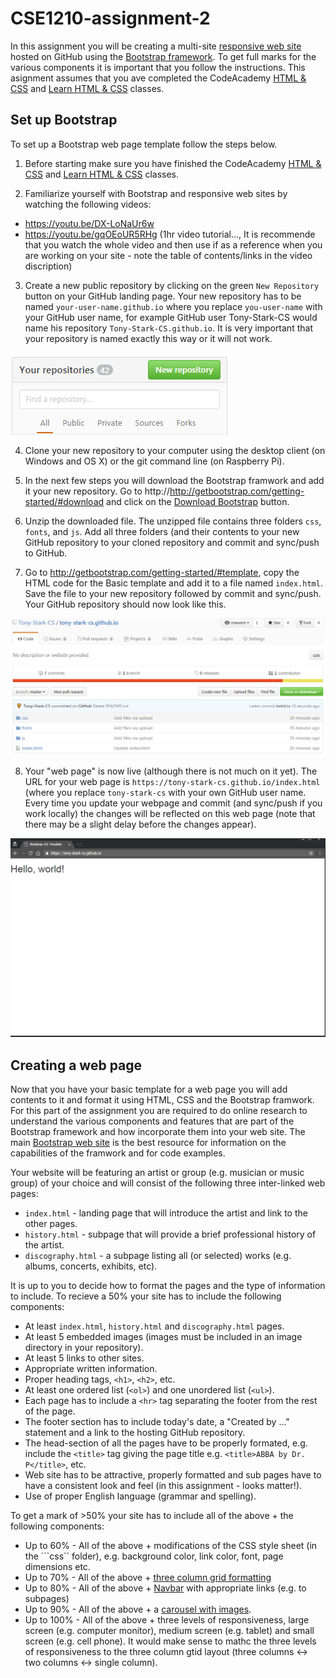 # CSE1210-assignment-2
In this assignment you will be creating a multi-site [responsive web site](https://en.wikipedia.org/wiki/Responsive_web_design) hosted on GitHub using the [Bootstrap framework](http://getbootstrap.com/). To get full marks for the various components it is important that you follow the instructions. This asignment assumes that you  ave completed the CodeAcademy [HTML & CSS](https://www.codecademy.com/learn/web) and [Learn HTML & CSS](https://www.codecademy.com/learn/learn-html-css) classes.

## Set up Bootstrap
To set up a Bootstrap web page template follow the steps below.

1. Before starting make sure you have finished the CodeAcademy [HTML & CSS](https://www.codecademy.com/learn/web) and [Learn HTML & CSS](https://www.codecademy.com/learn/learn-html-css) classes.

2. Familiarize yourself with Bootstrap and responsive web sites by watching the following videos:
 * https://youtu.be/DX-LoNaUr6w
 * https://youtu.be/gqOEoUR5RHg (1hr video tutorial..., It is recommende that you watch the whole video and then use if as a reference when you are working on your site - note the table of contents/links in the video discription)

3. Create a new public repository by clicking on the green ```New Repository``` button on your GitHub landing page. Your new repository has to be named ```your-user-name.github.io``` where you replace ```you-user-name``` with your GitHub user name, for example GitHub user Tony-Stark-CS would name his repository ```Tony-Stark-CS.github.io```. It is very important that your repository is named exactly this way or it will not work. 

![](Untitled.png)

4. Clone your new repository to your computer using the desktop client (on Windows and OS X) or the git command line (on Raspberry Pi). 

5. In the next few steps you will download the Bootstrap framwork and add it your new repository. Go to http://http://getbootstrap.com/getting-started/#download and click on the [Download Bootstrap](https://github.com/twbs/bootstrap/releases/download/v3.3.7/bootstrap-3.3.7-dist.zip) button.

6. Unzip the downloaded file. The unzipped file contains three folders ```css```, ```fonts```, and ```js```. Add all three folders (and their contents to your new GitHub repository to your cloned repository and commit and sync/push to GitHub.

7. Go to http://getbootstrap.com/getting-started/#template, copy the HTML code for the Basic template and add it to a file named ```index.html```. Save the file to your new repository followed by commit and sync/push. Your GitHub repository should now look like this.

![](image-github.png)

8. Your "web page" is now live (although there is not much on it yet). The URL for your web page is ```https://tony-stark-cs.github.io/index.html``` (where you replace ```tony-stark-cs``` with your own GitHub user name. Every time you update your webpage and commit (and sync/push if you work locally) the changes will be reflected on this web page (note that there may be a slight delay before the changes appear).

![](screenshot.png)

## Creating a web page
Now that you have your basic template for a web page you will add contents to it and format it using HTML, CSS and the Bootstrap framwork. For this part of the assignment you are required to do online research to understand the various components and features that are part of the Bootstrap framework and how incorporate them into your web site. The main [Bootstrap web site](http://getbootstrap.com/) is the best resource for information on the capabilities of the framwork and for code examples. 

Your website will be featuring an artist or group (e.g. musician or music group) of your choice and will consist of the following three inter-linked web pages:
* ```index.html``` - landing page that will introduce the artist and link to the other pages.
* ```history.html``` - subpage that will provide a brief professional history of the artist.
* ```discography.html``` - a subpage listing all (or selected) works (e.g. albums, concerts, exhibits, etc).
 
It is up to you to decide how to format the pages and the type of information to include. To recieve a 50% your site has to include the following components:
* At least ```index.html```, ```history.html``` and ```discography.html``` pages.
* At least 5 embedded images (images must be included in an image directory in your repository).
* At least 5 links to other sites.
* Appropriate written information.
* Proper heading tags, ```<h1>```, ```<h2>```, etc.
* At least one ordered list (```<ol>```) and one unordered list (```<ul>```).
* Each page has to include a ```<hr>``` tag separating the footer from the rest of the page.
* The footer section has to include today's date, a "Created by ..." statement and a link to the hosting GitHub repository.
* The head-section of all the pages have to be properly formated, e.g. include the ```<title>``` tag giving the page title e.g. ```<title>ABBA by Dr. P</title>```, etc.
* Web site has to be attractive, properly formatted and sub pages have to have a consistent look and feel (in this assignment - looks matter!).
* Use of proper English language (grammar and spelling).
 
To get a mark of >50% your site has to include all of the above + the following components:
* Up to 60% - All of the above + modifications of the CSS style sheet (in the ```css`` folder), e.g. background color, link color, font, page dimensions etc.
* Up to 70% - All of the above + [three column grid formatting](http://getbootstrap.com/css/#grid)
* Up to 80% - All of the above + [Navbar](http://getbootstrap.com/components/#navbar) with appropriate links (e.g. to subpages)
* Up to 90% - All of the above + a [carousel with images](http://getbootstrap.com/javascript/#carousel).
* Up to 100% - All of the above + three levels of responsiveness, large screen (e.g. computer monitor), medium screen (e.g. tablet) and small screen (e.g. cell phone). It would make sense to mathc the three levels of responsiveness to the three column gtid layout (three columns <-> two columns <-> single column). 
